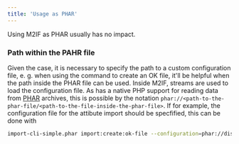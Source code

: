 ```yaml
---
title: 'Usage as PHAR'
---
```


Using M2IF as PHAR usually has no impact.

### Path within the PAHR file

Given the case, it is necessary to specify the path to a custom configuration file, e. g. when using the command to create an OK file, it'll be helpful when the path inside the PHAR file can be used. Inside M2IF, streams are used to load the configuration file. As has a native PHP support for reading data from [PHAR](https://www.php.net/manual/de/phar.using.intro.php) archives, this is possible by the notation `phar://<path-to-the-phar-file/<path-to-the-file-inside-the-phar-file>`. If for example, the configuration file for the attibute import should be specfified, this can be done with 

```sh
import-cli-simple.phar import:create:ok-file --configuration=phar://dist/import-cli-simple.phar/vendor/techdivision/import-attribute/etc/techdivision-import.json
```
